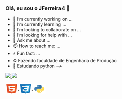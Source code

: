 ### Olá, eu sou o JFerreira4 👋



- 🔭 I’m currently working on ...
- 🌱 I’m currently learning ...
- 👯 I’m looking to collaborate on ...
- 🤔 I’m looking for help with ...
- 💬 Ask me about ...
- 📫 How to reach me: ...
- ⚡ Fun fact: ...
- ⚙️ Fazendo faculdade de Engenharia de Produção
- 🐍 Estudando python
-->

<div>
  <a href="https://beacons.ai/JFerreira4">
  <img height="180em" src="https://github-readme-status.vercel.app/api?username=JFerreira4&show_icons=true&=dark&include_all_commits=true&count_private=true"/>
  <img heigt="180em" src="https://github-readme-status.vercel.app/api/top-langs/?username=JFerreira4&layout=compact&langs_count=16&theme=dark"/>
<div>

<div style="display: inline_block"><br>
  <img align="center" alt="J-HTML" height="30" width="40" src="https://raw.githubusercontent.com/devicons/devicon/master/icons/html5/html5-original.svg">
  <img align="center" alt="J-CSS" height="30" width="40" src="https://raw.githubusercontent.com/devicons/devicon/master/icons/css3/css3-original.svg">
  <img align="center" alt="J-Python" height="30" width="40" src="https://raw.githubusercontent.com/devicons/devicon/master/icons/python/python-original.svg">
</div>

